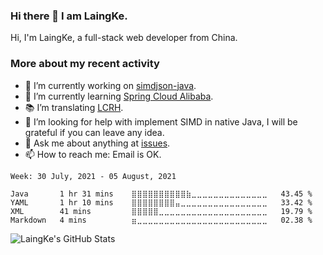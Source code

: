 ### Hi there 👋 I am LaingKe.

Hi, I'm LaingKe, a full-stack web developer from China.

### More about my recent activity

- 🔭 I’m currently working on [simdjson-java](https://github.com/laingke/simdjson-java).
- 🌱 I’m currently learning [Spring Cloud Alibaba](https://github.com/alibaba/spring-cloud-alibaba).
- :books: I’m translating [LCRH](https://github.com/LCTT/LCRH).
- 🤔 I’m looking for help with implement SIMD in native Java, I will be grateful if you can leave any idea.
- 💬 Ask me about anything at [issues](https://github.com/laingke/laingke/issues).
- 📫 How to reach me: Email is OK.

<!--START_SECTION:waka-->
```text
Week: 30 July, 2021 - 05 August, 2021

Java       1 hr 31 mins    ⣿⣿⣿⣿⣿⣿⣿⣿⣿⣿⣷⣀⣀⣀⣀⣀⣀⣀⣀⣀⣀⣀⣀⣀⣀   43.45 % 
YAML       1 hr 10 mins    ⣿⣿⣿⣿⣿⣿⣿⣿⣤⣀⣀⣀⣀⣀⣀⣀⣀⣀⣀⣀⣀⣀⣀⣀⣀   33.42 % 
XML        41 mins         ⣿⣿⣿⣿⣿⣀⣀⣀⣀⣀⣀⣀⣀⣀⣀⣀⣀⣀⣀⣀⣀⣀⣀⣀⣀   19.79 % 
Markdown   4 mins          ⣶⣀⣀⣀⣀⣀⣀⣀⣀⣀⣀⣀⣀⣀⣀⣀⣀⣀⣀⣀⣀⣀⣀⣀⣀   02.38 % 
```
<!--END_SECTION:waka-->

![LaingKe's GitHub Stats](https://github-readme-stats.vercel.app/api?username=laingke&show_icons=true&theme=nightowl&count_private=true)
